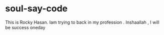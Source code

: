 # soul-say-code
This is Rocky Hasan. Iam trying to back in my profession . Inshaallah , I will be success oneday
